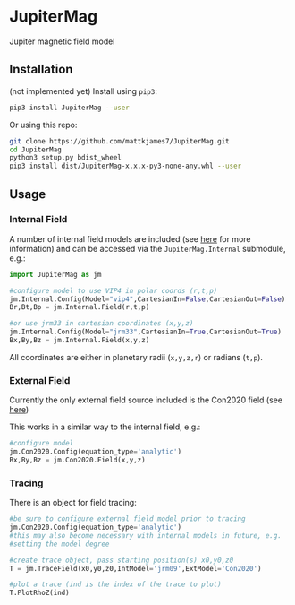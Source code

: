 # JupiterMag

Jupiter magnetic field model

## Installation

(not implemented yet) Install using `pip3`:

```bash
pip3 install JupiterMag --user
```

Or using this repo:

```bash
git clone https://github.com/mattkjames7/JupiterMag.git
cd JupiterMag
python3 setup.py bdist_wheel
pip3 install dist/JupiterMag-x.x.x-py3-none-any.whl --user
```

## Usage

### Internal Field

A number of internal field models are included (see [here](https://github.com/mattkjames7/libinternalfield/blob/main/README.md) for more information) and can be accessed via the ```JupiterMag.Internal``` submodule, e.g.:

```python
import JupiterMag as jm

#configure model to use VIP4 in polar coords (r,t,p)
jm.Internal.Config(Model="vip4",CartesianIn=False,CartesianOut=False)
Br,Bt,Bp = jm.Internal.Field(r,t,p)

#or use jrm33 in cartesian coordinates (x,y,z)
jm.Internal.Config(Model="jrm33",CartesianIn=True,CartesianOut=True)
Bx,By,Bz = jm.Internal.Field(x,y,z)
```

All coordinates are either in planetary radii (`x,y,z,r`) or radians (`t,p`).

### External Field

Currently the only external field source included is the Con2020 field (see [here](https://github.com/mattkjames7/Con2020))

This works in a similar way to the internal field, e.g.:

```python
#configure model
jm.Con2020.Config(equation_type='analytic')
Bx,By,Bz = jm.Con2020.Field(x,y,z)
```

### Tracing

There is an object for field tracing:

```python
#be sure to configure external field model prior to tracing
jm.Con2020.Config(equation_type='analytic')
#this may also become necessary with internal models in future, e.g.
#setting the model degree

#create trace object, pass starting position(s) x0,y0,z0
T = jm.TraceField(x0,y0,z0,IntModel='jrm09',ExtModel='Con2020')

#plot a trace (ind is the index of the trace to plot)
T.PlotRhoZ(ind)
```
